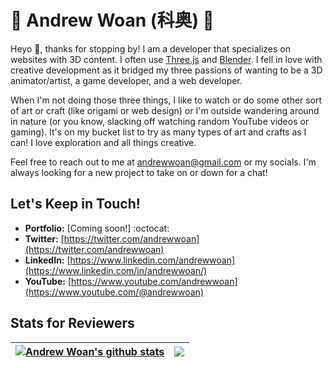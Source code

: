 # 🍚 Andrew Woan (科奥) 🐼

Heyo 👋, thanks for stopping by! I am a developer that specializes on websites with 3D content. I often use [Three.js](https://threejs.org) and [Blender](https://www.blender.org/). I fell in love with creative development as it bridged my three passions of wanting to be a 3D animator/artist, a game developer, and a web developer. 

When I'm not doing those three things, I like to watch or do some other sort of art or craft (like origami or web design) or I'm outside wandering around in nature (or you know, slacking off watching random YouTube videos or gaming). It's on my bucket list to try as many types of art and crafts as I can! I love exploration and all things creative.

Feel free to reach out to me at andrewwoan@gmail.com or my socials. I'm always looking for a new project to take on or down for a chat! 

## Let's Keep in Touch!
- **Portfolio:** [Coming soon!] :octocat:
- **Twitter:** [https://twitter.com/andrewwoan](https://twitter.com/andrewwoan)
- **LinkedIn:** [https://www.linkedin.com/andrewwoan](https://www.linkedin.com/in/andrewwoan/)
- **YouTube:** [https://www.youtube.com/andrewwoan](https://www.youtube.com/@andrewwoan)

## Stats for Reviewers
| <a href="https://github.com/andrewwoan/github-readme-stats"><img align="center" src="https://github-readme-stats-9ne0e0n2z-andrewwoan.vercel.app/api?username=andrewwoan&show_icons=true&include_all_commits=true&theme=buefy&hide_border=true" alt="Andrew Woan's github stats" /></a> | <a href="https://github.com/andrewwoan/github-readme-stats"><img align="center" src="https://github-readme-stats-9ne0e0n2z-andrewwoan.vercel.app/api/top-langs/?username=andrewwoan&layout=compact&theme=buefy&hide_border=true" /></a> |
| ------------- | ------------- |
